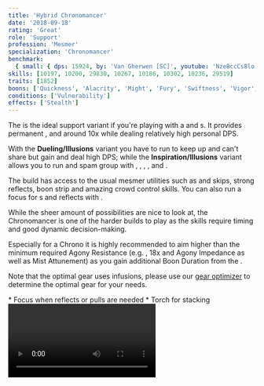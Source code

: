 ```yaml
---
title: 'Hybrid Chronomancer'
date: '2018-09-18'
rating: 'Great'
role: 'Support'
profession: 'Mesmer'
specialization: 'Chronomancer'
benchmark:
  { small: { dps: 15924, by: 'Van Gherwen [SC]', youtube: 'Nze8ccCs8lo' } }
skills: [10197, 10200, 29830, 10267, 10186, 10302, 10236, 29519]
traits: [1852]
boons: ['Quickness', 'Alacrity', 'Might', 'Fury', 'Swiftness', 'Vigor', 'Aegis']
conditions: ['Vulnerability']
effects: ['Stealth']
---
```


The <Specialization text="Hybrid Chronomancer" name="chronomancer"/> is the ideal support variant if you're playing with a <Specialization name="druid"/> and <Specialization name="weaver" text="Air Weaver"/>s. It provides permanent <Boon name="quickness"/>, <Boon name="alacrity"/> and around 10x <Boon name="might"/> while dealing relatively high personal DPS.

With the **Dueling/Illusions** variant you have to run <Skill id="10311"/> to keep up <Boon name="quickness"/> and can't share <Boon name="aegis"/> but gain <Boon name="vigor"/> and deal high DPS; while the **Inspiration/Illusions** variant allows you to run <Skill id="29519"/> and spam group <Boon name="aegis"/> with <Trait id="1852"/>, <Trait id="1980"/>, <Trait id="1890"/>, <Trait id="1869"/>, <Skill id="10236"/> and <Trait id="1866"/>.

The build has access to the usual mesmer utilities such as <Skill id="10197"/> and <Effect name="stealth"/> skips, strong reflects, boon strip and amazing crowd control skills. You can also run a focus for <Skill id="10363"/> <Control name="pull"/>s and reflects with <Trait id="751"/>.

While the sheer amount of possibilities are nice to look at, the Chronomancer is one of the harder builds to play as the skills require timing and good dynamic decision-making.

<Divider text="Equipment (150 AR + no Spotter)"/>

Especially for a Chrono it is highly recommended to aim higher than the minimum required Agony Resistance (e.g. <Item id="70596"/>, 18x <Item id="86180"/> and Agony Impedance as well as Mist Attunement) as you gain additional Boon Duration from the <Item id="79722"/>.

Note that the optimal gear uses <Item id="86180"/> infusions, please use our [gear optimizer](http://old.discretize.eu/) to determine the optimal gear for your needs.

<Grid>
<GridItem sm="4">
<Armor helmAffix="Commander" helmId="75727" helmRune="Leadership" helmRuneId="70600" helmRuneCount="6" shouldersAffix="Berserker" shouldersId="48083" shouldersRune="Leadership" shouldersRuneId="70600" shouldersRuneCount="6" coatAffix="Berserker" coatId="48079" coatRune="Leadership" coatRuneId="70600" coatRuneCount="6" glovesAffix="Berserker" glovesId="48080" glovesRune="Leadership" glovesRuneId="70600" glovesRuneCount="6" leggingsAffix="Commander" leggingsId="76139" leggingsRune="Leadership" leggingsRuneId="70600" leggingsRuneCount="6" bootsAffix="Berserker" bootsId="48078" bootsRune="Leadership" bootsRuneId="70600" bootsRuneCount="6"/>
</GridItem>

<GridItem sm="4">
<Weapons weapon1MainType="Sword" weapon1MainAffix="Commander" weapon1MainId="73724" weapon1MainSigil1="Concentration" weapon1MainSigil1Id="72339" weapon1OffType="Shield" weapon1OffAffix="Commander" weapon1OffId="76075" weapon1OffSigil="Force" weapon1OffSigilId="24615" weapon2OffType="Sword" weapon2OffAffix="Commander" weapon2OffId="73724" weapon2OffSigil="Force" weapon2OffSigilId="24615"/>

<Card title="Swap Weapons">
* Focus when reflects or pulls are needed
* Torch for <Boon name="might"/> stacking
</Card>
</GridItem>

<GridItem sm="4">
<BackAndTrinkets backItemAffix="Commander" backItemId="79830" backItemStatId="1125" accessory1Affix="Berserker" accessory1Id="39232" accessory2Affix="Berserker" accessory2Id="39233" amuletAffix="Commander" amuletId="80241" amuletStatId="1125" ring1Affix="Berserker" ring1Id="75669" ring2Affix="Berserker" ring2Id="76024"/>

<Consumables foodId="43550" utilityId="67530" infusionId="37131"/>
</GridItem>
</Grid>

<Divider text="Duel/Illu Build"/>

<Grid>
<GridItem sm="7">
<Traits traits1Id="1" traits1="Dueling" traits1SelectedIds="701,708,692" traits2Id="24" traits2="Illusions" traits2SelectedIds="721,729,733" traits3Id="40" traits3="Chronomancer" traits3SelectedIds="1995,1978,1890"/>
</GridItem>

<GridItem sm="5">
<Skills healId="21750" utility1Id="30814" utility2Id="29856" utility3Id="10236" eliteId="10311"/>

<Video youtube="Nze8ccCs8lo" title="Duel/Illu by Van Gherwen [SC] - 15.9k DPS"/>

This build variant has the highest personal DPS but needs <Skill id="10311"/> to keep up permanent <Boon name="quickness"/> and can't share <Boon name="aegis"/>.
</GridItem>
</Grid>

<Divider text="Situational"/>

<Grid>
<GridItem>
<Card title="Situational Traits">
| | |
| -- | -- |
| <Trait id="1987" size="big" disableText/> | A slight DPS loss but adds some party healing. |
| <Trait id="751" size="big" disableText/> | Use it together with a focus for <Control name="pull"/>s and reflects. Swap out your offhand sword in that case. |
| <Trait id="674" size="big" disableText/> | Increases the duration of all your <Effect name="stealth"/> skills by 50%. |
| <Trait id="740" size="big" disableText/> | Heals and removes conditions on every Shatter skill. |
| <Trait id="744" size="big" disableText/> | A strong personal condition cleanse. |
| <Trait id="721" size="big" disableText/> | A minor DPS increase, if you don't run <Trait id="1980"/> you can trait it anyway. |
| <Trait id="752" size="big" disableText/> | Two seconds longer duration for Glamour skills like <Skill id="10197"/>. |
</Card>
</GridItem>

<GridItem>
<Card title="Situational Skills">
| | |
| -- | -- |
| <Skill id="30305" size="big" disableText/> | A stronger group heal and condition cleanse if your party has problems with incoming damage. |
| <Skill id="34326" size="big" disableText/> | One of the strongest reflect skills, protecting everyone inside from projectiles for 6 seconds. |
| <Skill id="10197" size="big" disableText/> | Party escort service. |
| <Skill id="10200" size="big" disableText/> | A 1200 range teleport. It breaks <Control name="stun"/> on use, which means it gets executed even if there is no valid path to your mouse target - keep this in mind. |
| <Skill id="29578" size="big" disableText/> | Enables you to use key utilities twice. If you use <Skill id="29830"/> at the end of the cast, you get a "free" mimic and can do stuff like triple <Skill id="10200"/> without the need for any illusions. |
| <Skill id="10267" size="big" disableText/> | Necessary if you need to remove boons and have no <Specialization name="spellbreaker"/>. |
| <Skill id="10245" size="big" disableText/> | Useful for party skipping. Provides 15 seconds of <Effect name="stealth"/> with <Trait id="674"/> and <Skill id="29830"/>. |
</Card>
</GridItem>
</Grid>

<Divider text="Details"/>

<Grid>
<GridItem sm="7">
<Card title="Written Opener">
1. Open on Sword/Sword with <Skill id="10173"/> and <Skill id="10174"/>
2. Cast <Skill id="29830"/> during the aftercast of one of the following skills:
    1. <Skill id="21750"/> for maximum DPS
    2. <Skill id="29519"/> if you need CC and run Insp/Illu
    3. <Skill id="30643"/> if you need CC and run Duel/Illu
3. Cast <Skill id="10311"/> if you run Duel/Illu
4. <Skill id="10236"/> and <Skill id="29856"/>
5. You will have enough time left for <Skill id="30814"/> with Insp/Illu, otherwise <Skill id="30747"/> will end during the cast
6. Cast <Skill id="29856"/> and <Skill id="30814"/> again
7. <Skill id="10174"/> -> <Skill id="21750"/> -> <Skill id="10174"/>
8. Weapon swap
9. <Skill id="10236"/>
</Card>

<Card title="CC skills">
| | |
| -- | -- |
| <Skill id="29519"/> | 1000 damage |
| <Skill id="30643"/> | 200-1200 damage |
| <Skill id="10287"/> | 100-400 damage |
| <Skill id="10363"/> | 150 damage |
| <Skill id="30814"/> | 150 damage with <Condition name="slow"/> |
| <Skill id="10358"/> | 100 damage |
| <Skill id="29856"/> | 99 damage with <Condition name="chilled"/> |
</Card>
</GridItem>

<GridItem sm="5">
<Card title="Skill priority">
As it is almost impossible to follow a fixed rotation in fractals, try to keep to the following list of priorities:

1. Keep up <Boon name="quickness"/> using <Skill id="10311"/>, <Skill id="30814"/>, <Trait id="729"/> and <Skill id="10236"/>
2. Keep up <Boon name="alacrity"/> using <Skill id="30643"/>, <Skill id="29856"/>, <Trait id="1927"/> and <Skill id="10236"/>
3. Break any defiance bar as fast as possible using <Skill id="30643"/>, <Skill id="10287"/> and <Skill id="29519"/>
4. Do as much DPS as possible
   1. Use <Skill id="10174"/> with <Skill id="21750"/> whenever ready
   2. Use <Skill id="10334"/> off recharge, possibly twice with <Skill id="29830"/> (with three illusions)
   3. Don't interrupt your auto-attack chains as the third hit (<Skill id="10172"/>) deals the most damage
   4. Cast <Skill id="49068"/> (twice if traited) followed by <Skill id="10190"/> whenever you have three illusions up and don't plan to use <Skill id="29830"/> in the next 15 seconds
   5. <Skill id="30769"/> is not worth using over auto-attack for DPS but grants <Boon name="protection"/>

</Card>
</GridItem>
</Grid>
